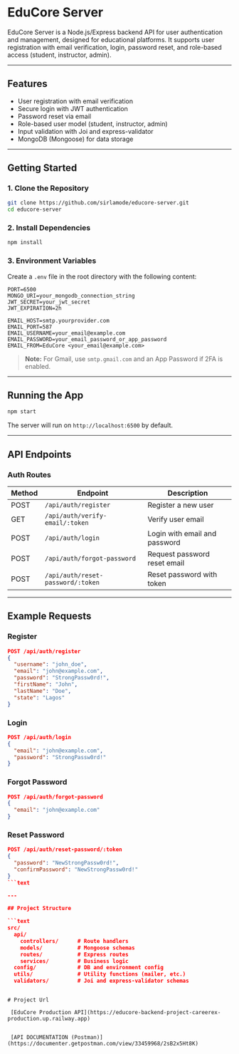 # EduCore Server

EduCore Server is a Node.js/Express backend API for user authentication and management, designed for educational platforms. It supports user registration with email verification, login, password reset, and role-based access (student, instructor, admin).

---

## Features

- User registration with email verification
- Secure login with JWT authentication
- Password reset via email
- Role-based user model (student, instructor, admin)
- Input validation with Joi and express-validator
- MongoDB (Mongoose) for data storage

---

## Getting Started

### 1. Clone the Repository

```bash
git clone https://github.com/sirlamode/educore-server.git
cd educore-server
```

### 2. Install Dependencies

```bash
npm install
```

### 3. Environment Variables

Create a `.env` file in the root directory with the following content:

```env
PORT=6500
MONGO_URI=your_mongodb_connection_string
JWT_SECRET=your_jwt_secret
JWT_EXPIRATION=2h

EMAIL_HOST=smtp.yourprovider.com
EMAIL_PORT=587
EMAIL_USERNAME=your_email@example.com
EMAIL_PASSWORD=your_email_password_or_app_password
EMAIL_FROM=EduCore <your_email@example.com>
```

> **Note:** For Gmail, use `smtp.gmail.com` and an App Password if 2FA is enabled.

---

## Running the App

```bash
npm start
```

The server will run on `http://localhost:6500` by default.

---

## API Endpoints

### **Auth Routes**

| Method | Endpoint                          | Description                        |
|--------|-----------------------------------|------------------------------------|
| POST   | `/api/auth/register`              | Register a new user                |
| GET    | `/api/auth/verify-email/:token`   | Verify user email                  |
| POST   | `/api/auth/login`                 | Login with email and password      |
| POST   | `/api/auth/forgot-password`       | Request password reset email       |
| POST   | `/api/auth/reset-password/:token` | Reset password with token          |

---

## Example Requests

### Register

```json
POST /api/auth/register
{
  "username": "john_doe",
  "email": "john@example.com",
  "password": "StrongPassw0rd!",
  "firstName": "John",
  "lastName": "Doe",
  "state": "Lagos"
}
```

### Login

```json
POST /api/auth/login
{
  "email": "john@example.com",
  "password": "StrongPassw0rd!"
}
```

### Forgot Password

```json
POST /api/auth/forgot-password
{
  "email": "john@example.com"
}
```

### Reset Password

```json
POST /api/auth/reset-password/:token
{
  "password": "NewStrongPassw0rd!",
  "confirmPassword": "NewStrongPassw0rd!"
}
```text

---

## Project Structure

```text
src/
  api/
    controllers/      # Route handlers
    models/           # Mongoose schemas
    routes/           # Express routes
    services/         # Business logic
  config/             # DB and environment config
  utils/              # Utility functions (mailer, etc.)
  validators/         # Joi and express-validator schemas
```

```text

# Project Url

 [EduCore Production API](https://educore-backend-project-careerex-production.up.railway.app)


 [API DOCUMENTATION (Postman)](https://documenter.getpostman.com/view/33459968/2sB2x5Ht8K)

```
